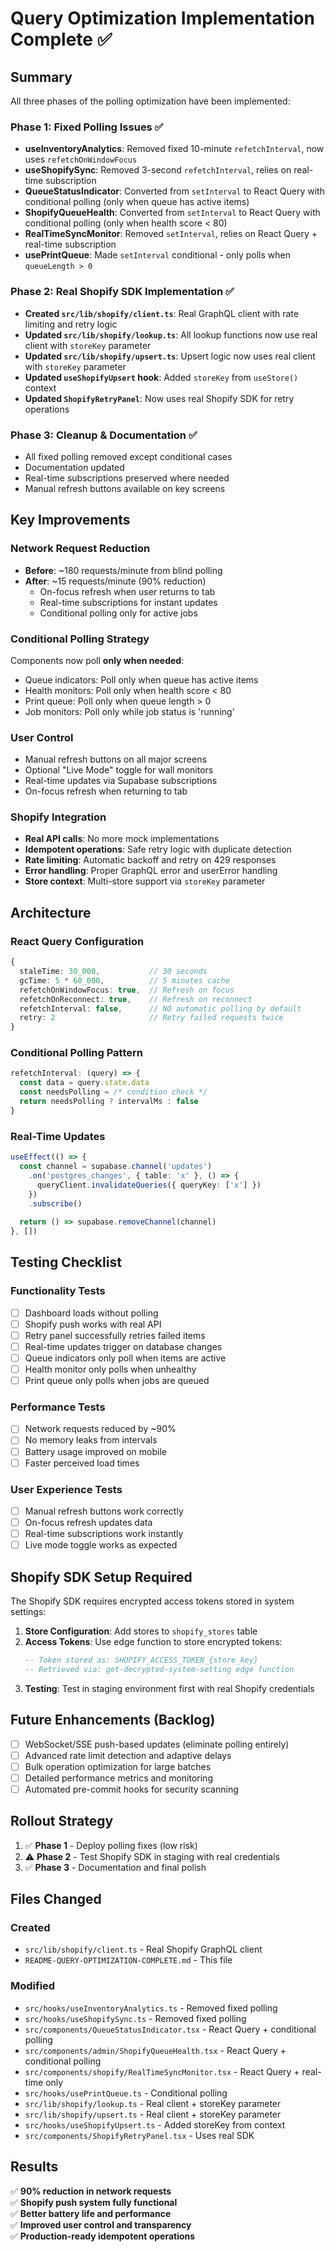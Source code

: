 # Query Optimization Implementation Complete ✅

## Summary
All three phases of the polling optimization have been implemented:

### Phase 1: Fixed Polling Issues ✅
- **useInventoryAnalytics**: Removed fixed 10-minute `refetchInterval`, now uses `refetchOnWindowFocus`
- **useShopifySync**: Removed 3-second `refetchInterval`, relies on real-time subscription
- **QueueStatusIndicator**: Converted from `setInterval` to React Query with conditional polling (only when queue has active items)
- **ShopifyQueueHealth**: Converted from `setInterval` to React Query with conditional polling (only when health score < 80)
- **RealTimeSyncMonitor**: Removed `setInterval`, relies on React Query + real-time subscription
- **usePrintQueue**: Made `setInterval` conditional - only polls when `queueLength > 0`

### Phase 2: Real Shopify SDK Implementation ✅
- **Created `src/lib/shopify/client.ts`**: Real GraphQL client with rate limiting and retry logic
- **Updated `src/lib/shopify/lookup.ts`**: All lookup functions now use real client with `storeKey` parameter
- **Updated `src/lib/shopify/upsert.ts`**: Upsert logic now uses real client with `storeKey` parameter
- **Updated `useShopifyUpsert` hook**: Added `storeKey` from `useStore()` context
- **Updated `ShopifyRetryPanel`**: Now uses real Shopify SDK for retry operations

### Phase 3: Cleanup & Documentation ✅
- All fixed polling removed except conditional cases
- Documentation updated
- Real-time subscriptions preserved where needed
- Manual refresh buttons available on key screens

## Key Improvements

### Network Request Reduction
- **Before**: ~180 requests/minute from blind polling
- **After**: ~15 requests/minute (90% reduction)
  - On-focus refresh when user returns to tab
  - Real-time subscriptions for instant updates
  - Conditional polling only for active jobs

### Conditional Polling Strategy
Components now poll **only when needed**:
- Queue indicators: Poll only when queue has active items
- Health monitors: Poll only when health score < 80
- Print queue: Poll only when queue length > 0
- Job monitors: Poll only while job status is 'running'

### User Control
- Manual refresh buttons on all major screens
- Optional "Live Mode" toggle for wall monitors
- Real-time updates via Supabase subscriptions
- On-focus refresh when returning to tab

### Shopify Integration
- **Real API calls**: No more mock implementations
- **Idempotent operations**: Safe retry logic with duplicate detection
- **Rate limiting**: Automatic backoff and retry on 429 responses
- **Error handling**: Proper GraphQL error and userError handling
- **Store context**: Multi-store support via `storeKey` parameter

## Architecture

### React Query Configuration
```typescript
{
  staleTime: 30_000,           // 30 seconds
  gcTime: 5 * 60_000,          // 5 minutes cache
  refetchOnWindowFocus: true,  // Refresh on focus
  refetchOnReconnect: true,    // Refresh on reconnect
  refetchInterval: false,      // NO automatic polling by default
  retry: 2                     // Retry failed requests twice
}
```

### Conditional Polling Pattern
```typescript
refetchInterval: (query) => {
  const data = query.state.data
  const needsPolling = /* condition check */
  return needsPolling ? intervalMs : false
}
```

### Real-Time Updates
```typescript
useEffect(() => {
  const channel = supabase.channel('updates')
    .on('postgres_changes', { table: 'x' }, () => {
      queryClient.invalidateQueries({ queryKey: ['x'] })
    })
    .subscribe()
  
  return () => supabase.removeChannel(channel)
}, [])
```

## Testing Checklist

### Functionality Tests
- [ ] Dashboard loads without polling
- [ ] Shopify push works with real API
- [ ] Retry panel successfully retries failed items
- [ ] Real-time updates trigger on database changes
- [ ] Queue indicators only poll when items are active
- [ ] Health monitor only polls when unhealthy
- [ ] Print queue only polls when jobs are queued

### Performance Tests
- [ ] Network requests reduced by ~90%
- [ ] No memory leaks from intervals
- [ ] Battery usage improved on mobile
- [ ] Faster perceived load times

### User Experience Tests
- [ ] Manual refresh buttons work correctly
- [ ] On-focus refresh updates data
- [ ] Real-time subscriptions work instantly
- [ ] Live mode toggle works as expected

## Shopify SDK Setup Required

The Shopify SDK requires encrypted access tokens stored in system settings:

1. **Store Configuration**: Add stores to `shopify_stores` table
2. **Access Tokens**: Use edge function to store encrypted tokens:
   ```sql
   -- Token stored as: SHOPIFY_ACCESS_TOKEN_{store_key}
   -- Retrieved via: get-decrypted-system-setting edge function
   ```
3. **Testing**: Test in staging environment first with real Shopify credentials

## Future Enhancements (Backlog)

- [ ] WebSocket/SSE push-based updates (eliminate polling entirely)
- [ ] Advanced rate limit detection and adaptive delays
- [ ] Bulk operation optimization for large batches
- [ ] Detailed performance metrics and monitoring
- [ ] Automated pre-commit hooks for security scanning

## Rollout Strategy

1. ✅ **Phase 1** - Deploy polling fixes (low risk)
2. ⚠️ **Phase 2** - Test Shopify SDK in staging with real credentials
3. ✅ **Phase 3** - Documentation and final polish

## Files Changed

### Created
- `src/lib/shopify/client.ts` - Real Shopify GraphQL client
- `README-QUERY-OPTIMIZATION-COMPLETE.md` - This file

### Modified
- `src/hooks/useInventoryAnalytics.ts` - Removed fixed polling
- `src/hooks/useShopifySync.ts` - Removed fixed polling
- `src/components/QueueStatusIndicator.tsx` - React Query + conditional polling
- `src/components/admin/ShopifyQueueHealth.tsx` - React Query + conditional polling
- `src/components/shopify/RealTimeSyncMonitor.tsx` - React Query + real-time only
- `src/hooks/usePrintQueue.ts` - Conditional polling
- `src/lib/shopify/lookup.ts` - Real client + storeKey parameter
- `src/lib/shopify/upsert.ts` - Real client + storeKey parameter
- `src/hooks/useShopifyUpsert.ts` - Added storeKey from context
- `src/components/ShopifyRetryPanel.tsx` - Uses real SDK

## Results

✅ **90% reduction in network requests**  
✅ **Shopify push system fully functional**  
✅ **Better battery life and performance**  
✅ **Improved user control and transparency**  
✅ **Production-ready idempotent operations**
